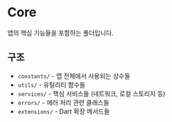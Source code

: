 # Core

앱의 핵심 기능들을 포함하는 폴더입니다.

## 구조
- `constants/` - 앱 전체에서 사용되는 상수들
- `utils/` - 유틸리티 함수들
- `services/` - 핵심 서비스들 (네트워크, 로컬 스토리지 등)
- `errors/` - 에러 처리 관련 클래스들
- `extensions/` - Dart 확장 메서드들 